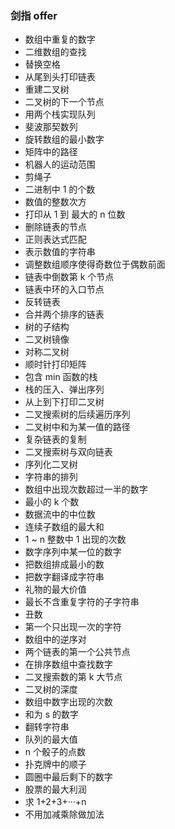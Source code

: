 ### 剑指 offer

- 数组中重复的数字
- 二维数组的查找
- 替换空格
- 从尾到头打印链表
- 重建二叉树
- 二叉树的下一个节点
- 用两个栈实现队列
- 斐波那契数列
- 旋转数组的最小数字
- 矩阵中的路径
- 机器人的运动范围
- 剪绳子
- 二进制中 1 的个数
- 数值的整数次方
- 打印从 1 到 最大的 n 位数
- 删除链表的节点
- 正则表达式匹配
- 表示数值的字符串
- 调整数组顺序使得奇数位于偶数前面
- 链表中倒数第 k 个节点
- 链表中环的入口节点
- 反转链表
- 合并两个排序的链表
- 树的子结构
- 二叉树镜像
- 对称二叉树
- 顺时针打印矩阵
- 包含 min 函数的栈
- 栈的压入、弹出序列
- 从上到下打印二叉树
- 二叉搜索树的后续遍历序列
- 二叉树中和为某一值的路径
- 复杂链表的复制
- 二叉搜索树与双向链表
- 序列化二叉树
- 字符串的排列
- 数组中出现次数超过一半的数字
- 最小的 k 个数
- 数据流中的中位数
- 连续子数组的最大和
- 1 ~ n 整数中 1 出现的次数
- 数字序列中某一位的数字
- 把数组排成最小的数
- 把数字翻译成字符串
- 礼物的最大价值
- 最长不含重复字符的子字符串
- 丑数
- 第一个只出现一次的字符
- 数组中的逆序对
- 两个链表的第一个公共节点
- 在排序数组中查找数字
- 二叉搜索数的第 k 大节点
- 二叉树的深度
- 数组中数字出现的次数
- 和为 s 的数字
- 翻转字符串
- 队列的最大值
- n 个骰子的点数
- 扑克牌中的顺子
- 圆圈中最后剩下的数字
- 股票的最大利润
- 求 1+2+3+···+n
- 不用加减乘除做加法
